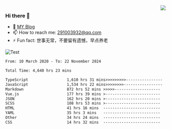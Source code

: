 <img align='right' src='https://github-readme-stats.vercel.app/api?username=niaogege&show_icons=true&theme=radical'/>

### Hi there 👋

- 🌱 [MY Blog](https://bythewayer.com/)
- 📫 How to reach me: 291003932@qq.com
- ⚡ Fun fact:  世事无常，不要留有遗憾，早点养老

![Test](https://github-readme-stats.vercel.app/api/top-langs/?username=niaogege&layout=compact)

<!--START_SECTION:waka-->

```txt
From: 10 March 2020 - To: 22 November 2024

Total Time: 4,640 hrs 23 mins

TypeScript                 1,610 hrs 31 mins>>>>>>>>>----------------   34.71 %
JavaScript                 1,534 hrs 22 mins>>>>>>>>-----------------   33.07 %
Markdown                   872 hrs 52 mins >>>>>--------------------   18.81 %
Vue.js                     177 hrs 39 mins >------------------------   03.83 %
JSON                       162 hrs 20 mins >------------------------   03.50 %
SCSS                       108 hrs 53 mins >------------------------   02.35 %
HTML                       41 hrs 16 mins  -------------------------   00.89 %
YAML                       35 hrs 3 mins   -------------------------   00.76 %
Other                      34 hrs 24 mins  -------------------------   00.74 %
CSS                        14 hrs 32 mins  -------------------------   00.31 %
```

<!--END_SECTION:waka-->
